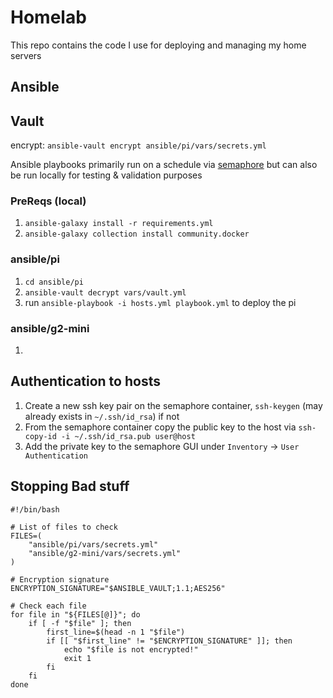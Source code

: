 # Homelab
This repo contains the code I use for deploying and managing my home servers

## Ansible


## Vault
encrypt: `ansible-vault encrypt ansible/pi/vars/secrets.yml`

Ansible playbooks primarily run on a schedule via [semaphore](https://github.com/semaphoreui/semaphore) 
but can also be run locally for testing & validation purposes

### PreReqs (local)
1. `ansible-galaxy install -r requirements.yml` 
2. `ansible-galaxy collection install community.docker`


### ansible/pi
1. `cd ansible/pi`
2. `ansible-vault decrypt vars/vault.yml`
3. run `ansible-playbook -i hosts.yml playbook.yml` to deploy the pi


### ansible/g2-mini

1. 

## Authentication to hosts
1. Create a new ssh key pair on the semaphore container, `ssh-keygen` (may already exists in `~/.ssh/id_rsa`) if not 
2. From the semaphore container copy the public key to the host via `ssh-copy-id -i ~/.ssh/id_rsa.pub user@host`
3. Add the private key to the semaphore GUI under `Inventory` -> `User Authentication`


## Stopping Bad stuff
```
#!/bin/bash

# List of files to check
FILES=(
    "ansible/pi/vars/secrets.yml"
    "ansible/g2-mini/vars/secrets.yml"
)

# Encryption signature
ENCRYPTION_SIGNATURE="$ANSIBLE_VAULT;1.1;AES256"

# Check each file
for file in "${FILES[@]}"; do
    if [ -f "$file" ]; then
        first_line=$(head -n 1 "$file")
        if [[ "$first_line" != "$ENCRYPTION_SIGNATURE" ]]; then
            echo "$file is not encrypted!"
            exit 1
        fi
    fi
done
```